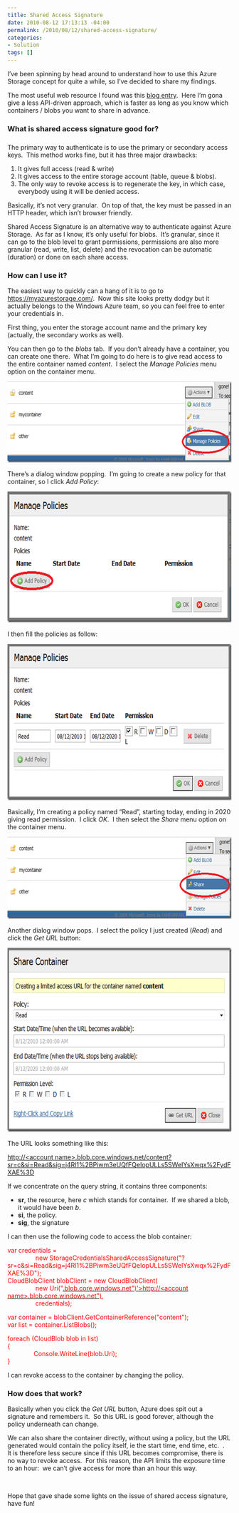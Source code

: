 ```yaml
---
title: Shared Access Signature
date: 2010-08-12 17:13:13 -04:00
permalink: /2010/08/12/shared-access-signature/
categories:
- Solution
tags: []
---
```

<p>I’ve been spinning by head around to understand how to use this Azure Storage concept for quite a while, so I’ve decided to share my findings.</p>  <p>The most useful web resource I found was this <a href="http://blog.smarx.com/posts/shared-access-signatures-are-easy-these-days">blog entry</a>.&#160; Here I’m gona give a less API-driven approach, which is faster as long as you know which containers / blobs you want to share in advance.</p>  <h3>What is shared access signature good for?</h3>  <h3></h3>  <h3></h3>  <p>The primary way to authenticate is to use the primary or secondary access keys.&#160; This method works fine, but it has three major drawbacks:</p>  <ol>   <li>It gives full access (read &amp; write) </li>    <li>It gives access to the entire storage account (table, queue &amp; blobs). </li>    <li>The only way to revoke access is to regenerate the key, in which case, everybody using it will be denied access. </li> </ol>  <p>Basically, it’s not very granular.&#160; On top of that, the key must be passed in an HTTP header, which isn’t browser friendly.</p>  <p>Shared Access Signature is an alternative way to authenticate against Azure Storage.&#160; As far as I know, it’s only useful for blobs.&#160; It’s granular, since it can go to the blob level to grant permissions, permissions are also more granular (read, write, list, delete) and the revocation can be automatic (duration) or done on each share access.</p>  <h3>How can I use it?</h3>  <p>The easiest way to quickly can a hang of it is to go to <a title="https://myazurestorage.com/" href="https://myazurestorage.com/">https://myazurestorage.com/</a>.&#160; Now this site looks pretty dodgy but it actually belongs to the Windows Azure team, so you can feel free to enter your credentials in.</p>  <p>First thing, you enter the storage account name and the primary key (actually, the secondary works as well).</p>  <p>You can then go to the <em>blobs</em> tab.&#160; If you don’t already have a container, you can create one there.&#160; What I’m going to do here is to give read access to the entire container named <em>content</em>.&#160; I select the <em>Manage Policies</em> menu option on the container menu.</p>  <p><a href="/assets/2010/8/shared-access-signature/image.png"><img style="display:inline;border-width:0;" title="image" border="0" alt="image" src="/assets/2010/8/shared-access-signature/image_thumb.png" width="644" height="182" /></a> </p>  <p>There’s a dialog window popping.&#160; I’m going to create a new policy for that container, so I click <em>Add Policy</em>:</p>  <p><a href="/assets/2010/8/shared-access-signature/image1.png"><img style="display:inline;border-width:0;" title="image" border="0" alt="image" src="/assets/2010/8/shared-access-signature/image_thumb1.png" width="644" height="294" /></a> </p>  <p>I then fill the policies as follow:</p>  <p><a href="/assets/2010/8/shared-access-signature/image2.png"><img style="display:inline;border-width:0;" title="image" border="0" alt="image" src="/assets/2010/8/shared-access-signature/image_thumb2.png" width="644" height="351" /></a> </p>  <p>Basically, I’m creating a policy named “Read”, starting today, ending in 2020 giving read permission.&#160; I click <em>OK</em>.&#160; I then select the <em>Share</em> menu option on the container menu.</p>  <p><a href="/assets/2010/8/shared-access-signature/image3.png"><img style="display:inline;border-width:0;" title="image" border="0" alt="image" src="/assets/2010/8/shared-access-signature/image_thumb3.png" width="644" height="184" /></a></p>  <p>Another dialog window pops.&#160; I select the policy I just created (<em>Read</em>) and click the <em>Get URL</em> button:</p>  <p><a href="/assets/2010/8/shared-access-signature/image4.png"><img style="display:inline;border-width:0;" title="image" border="0" alt="image" src="/assets/2010/8/shared-access-signature/image_thumb4.png" width="644" height="413" /></a> </p>  <p>The URL looks something like this:</p>  <p><a href="http://blobfoldersync.blob.core.windows.net/content?sr=c&amp;si=Read&amp;sig=j4Rl1%2BPiwm3eUQfFQeIopULLs5SWeIYsXwqx%2FydFXAE%3D">http://&lt;account name&gt;.blob.core.windows.net/content?sr=c&amp;si=Read&amp;sig=j4Rl1%2BPiwm3eUQfFQeIopULLs5SWeIYsXwqx%2FydFXAE%3D</a></p>  <p>If we concentrate on the query string, it contains three components:</p>  <ul>   <li><strong>sr</strong>, the resource, here <em>c</em> which stands for container.&#160; If we shared a blob, it would have been <em>b</em>. </li>    <li><strong>si</strong>, the policy. </li>    <li><strong>sig</strong>, the signature </li> </ul>  <p>I can then use the following code to access the blob container:</p>  <p><font color="#ff0000">var credentials =     <br />&#160;&#160;&#160;&#160;&#160;&#160;&#160;&#160;&#160;&#160;&#160;&#160;&#160;&#160;&#160; new StorageCredentialsSharedAccessSignature(&quot;?sr=c&amp;si=Read&amp;sig=j4Rl1%2BPiwm3eUQfFQeIopULLs5SWeIYsXwqx%2FydFXAE%3D&quot;);      <br />CloudBlobClient blobClient = new CloudBlobClient(      <br />&#160;&#160;&#160;&#160;&#160;&#160;&#160;&#160;&#160;&#160;&#160;&#160;&#160;&#160;&#160; new Uri(&quot;</font><a href="http://&lt;account name&gt;.blob.core.windows.net&quot;)"><font color="#ff0000">.blob.core.windows.net&quot;)'&gt;http://&lt;account name&gt;.blob.core.windows.net&quot;)</font></a><font color="#ff0000">,     <br />&#160;&#160;&#160;&#160;&#160;&#160;&#160;&#160;&#160;&#160;&#160;&#160;&#160;&#160;&#160; credentials); </font></p>  <p><font color="#ff0000">var container = blobClient.GetContainerReference(&quot;content&quot;);     <br />var list = container.ListBlobs(); </font></p>  <p><font color="#ff0000">foreach (CloudBlob blob in list)     <br />{      <br />&#160;&#160;&#160;&#160;&#160;&#160;&#160;&#160;&#160;&#160;&#160;&#160;&#160;&#160; Console.WriteLine(blob.Uri);      <br />}</font></p>  <p>I can revoke access to the container by changing the policy.</p>  <h3>How does that work?</h3>  <p>Basically when you click the <em>Get URL</em> button, Azure does spit out a signature and remembers it.&#160; So this URL is good forever, although the policy underneath can change.</p>  <p>We can also share the container directly, without using a policy, but the URL generated would contain the policy itself, ie the start time, end time, etc.&#160; .&#160; It is therefore less secure since if this URL becomes compromise, there is no way to revoke access.&#160; For this reason, the API limits the exposure time to an hour:&#160; we can’t give access for more than an hour this way.</p>  <p>&#160;</p>  <p>Hope that gave shade some lights on the issue of shared access signature, have fun!</p>